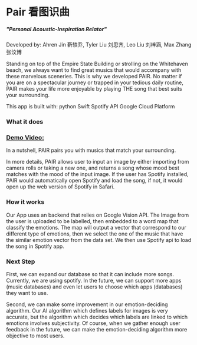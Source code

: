 # Pair 看图识曲
##### "Personal Acoustic-Inspiration Relator" 
Developed by:
Ahren Jin 靳轶乔, Tyler Liu 刘思齐, Leo Liu 刘梓涵, Max Zhang 张汶博

Standing on top of the Empire State Building or strolling on the Whitehaven beach, we always want to find great musics that would accompany with these marvelous sceneries. This is why we developed PAIR. No matter if you are on a spectacular journey or trapped in your tedious daily routine, PAIR makes your life more enjoyable by playing THE song that best suits your surrounding.

This app is built with:
python
Swift
Spotify API
Google Cloud Platform


### What it does
### [Demo Video:](https://youtu.be/yv15PhdNgGI)
In a nutshell, PAIR pairs you with musics that match your surrounding.

In more details, PAIR allows user to input an image by either importing from camera rolls or taking a new one, and returns a song whose mood best matches with the mood of the input image. If the user has Spotify installed, PAIR would automatically open Spotify and load the song, if not, it would open up the web version of Spotify in Safari.

### How it works
Our App uses an backend that relies on Google Vision API. The Image from the user is uploaded to be labelled, then embedded to a word map that classify the emotions. The map will output a vector that correspond to our different type of emotions, then we select the one of the music that have the similar emotion vector from the data set. We then use Spotify api to load the song in Spotify app.

### Next Step
First, we can expand our database so that it can include more songs. Currently, we are using spotify. In the future, we can support more apps (music databases) and even let users to choose which apps (databases) they want to use.

Second, we can make some improvement in our emotion-deciding algorithm. Our AI algorithm which defines labels for images is very accurate, but the algorithm which decides which labels are linked to which emotions involves subjectivity. Of course, when we gather enough user feedback in the future, we can make the emotion-deciding algorithm more objective to most users.
